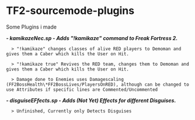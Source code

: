 # TF2-sourcemode-plugins
Some Plugins i made

***- kamikazeNec.sp - Adds "!kamikaze" command to Freak Fortress 2.*** 

      > "!kamikaze" changes classes of alive RED players to Demoman and gives them a Caber which kills the User on Hit. 
   
      > "!kamikaze true" Revives the RED team, changes them to Demoman and gives them a Caber which kills the User on Hit.
   
      > Damage done to Enemies uses Damagescaling (FF2BossHealth\*FF2BossLives/PlayersOnRED), although can be changed to use Attributes if specific lines are Commented/Uncommented

***- disguiseEFfects.sp - Adds (Not Yet) Effects for different Disguises.***

      > Unfinished, Currently only Detects Disguises
